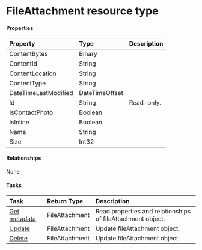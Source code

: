 # FileAttachment resource type



#### Properties
| Property	   | Type	|Description|
|:---------------|:--------|:----------|
|ContentBytes|Binary||
|ContentId|String||
|ContentLocation|String||
|ContentType|String||
|DateTimeLastModified|DateTimeOffset||
|Id|String| Read-only.|
|IsContactPhoto|Boolean||
|IsInline|Boolean||
|Name|String||
|Size|Int32||

#### Relationships
None


#### Tasks

| Task		   | Return Type	|Description|
|:---------------|:--------|:----------|
|[Get metadata](../api/fileattachment_get.md) | FileAttachment |Read properties and relationships of fileAttachment object.|
|[Update](../api/fileattachment_update.md) | FileAttachment	|Update fileAttachment object. |
|[Delete](../api/fileattachment_delete.md) | FileAttachment	|Update fileAttachment object. |

